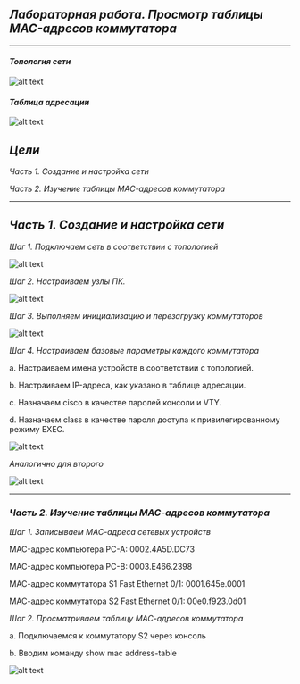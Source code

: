 ## *Лабораторная работа. Просмотр таблицы MAC-адресов коммутатора* ##
___
#### 	*Топология сети*
![alt text](https://github.com/Eliminir/OTUSLABS/blob/Labs/LAB2/1.JPG)

#### *Таблица адресации*
![alt text](https://github.com/Eliminir/OTUSLABS/blob/Labs/LAB2/2.JPG)
	
 ## *Цели*
 *Часть 1. Создание и настройка сети*
 
 *Часть 2. Изучение таблицы МАС-адресов коммутатора*
___



## *Часть 1. Создание и настройка сети*

*Шаг 1. Подключаем сеть в соответствии с топологией*

![alt text](https://github.com/Eliminir/OTUSLABS/blob/Labs/LAB2/3.JPG)



*Шаг 2. Настраиваем узлы ПК.*


![alt text](https://github.com/Eliminir/OTUSLABS/blob/Labs/LAB2/4.JPG)

*Шаг 3. Выполняем инициализацию и перезагрузку коммутаторов*


![alt text](https://github.com/Eliminir/OTUSLABS/blob/Labs/LAB2/5.JPG)


*Шаг 4. Настраиваем базовые параметры каждого коммутатора*

a.	Настраиваем имена устройств в соответствии с топологией.

b.	Настраиваем IP-адреса, как указано в таблице адресации.

c.	Назначаем cisco в качестве паролей консоли и VTY.

d.	Назначаем class в качестве пароля доступа к привилегированному режиму EXEC.


![alt text](https://github.com/Eliminir/OTUSLABS/blob/Labs/LAB2/6.1.JPG)

*Аналогично для второго*


![alt text](https://github.com/Eliminir/OTUSLABS/blob/Labs/LAB2/6.2.JPG)

___

### *Часть 2. Изучение таблицы МАС-адресов коммутатора*

*Шаг 1. Записываем МАС-адреса сетевых устройств*

MAC-адрес компьютера PC-A: 0002.4A5D.DC73

MAC-адрес компьютера PC-B: 0003.E466.2398

МАС-адрес коммутатора S1 Fast Ethernet 0/1: 0001.645e.0001

МАС-адрес коммутатора S2 Fast Ethernet 0/1: 00e0.f923.0d01



*Шаг 2. Просматриваем таблицу МАС-адресов коммутатора*


a.	Подключаемся к коммутатору S2 через консоль

b.	Вводим команду show mac address-table



![alt text](https://github.com/Eliminir/OTUSLABS/blob/Labs/LAB2/7.JPG)

